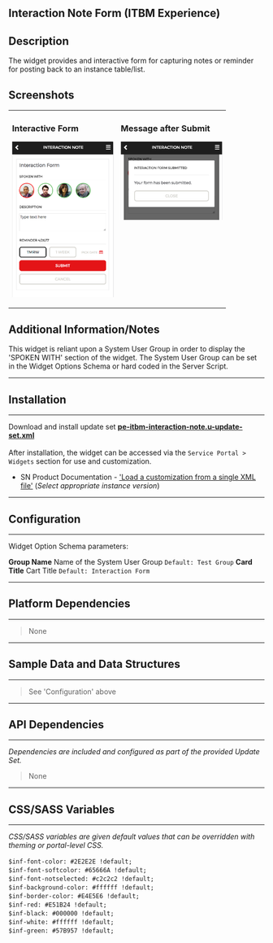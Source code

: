 ## Interaction Note Form (ITBM Experience)

## Description

The widget provides and interactive form for capturing notes or reminder for posting back to an instance table/list.

## Screenshots
<table><tr style='vertical-align:top'><td>

### Interactive Form
![](../images/pe-itbm-interaction-note.png)
</td><td>

### Message after Submit
![](../images/pe-itbm-interaction-note-confirm.png)
</td></tr></table>

## Additional Information/Notes 
This widget is reliant upon a System User Group in order to display the 'SPOKEN WITH' section of the widget.
The System User Group can be set in the Widget Options Schema or hard coded in the Server Script.


---
## Installation
---
Download and install update set **[pe-itbm-interaction-note.u-update-set.xml](pe-itbm-interaction-note.u-update-set.xml)** <br/><br/>
After installation, the widget can be accessed via the `Service Portal > Widgets` section for use and customization.<br/>
* SN Product Documentation - ['Load a customization from a single XML file'](https://docs.servicenow.com/search?q=Load+a+customization+from+a+single+XML+file)   (<i>Select appropriate instance version</i>)
---
## Configuration
---
Widget Option Schema parameters:

**Group Name** Name of the System User Group `Default: Test Group`
**Card Title** Cart Title `Default: Interaction Form`

---
## Platform Dependencies
---
> None
---
## Sample Data and Data Structures
---
> See 'Configuration' above
---
## API Dependencies
---
<i>Dependencies are included and configured as part of the provided Update Set.</i>
> None
---
## CSS/SASS Variables
---
_CSS/SASS variables are given default values that can be overridden with theming or portal-level CSS._

`$inf-font-color: #2E2E2E !default;`<br/>
`$inf-font-softcolor: #65666A !default;`<br/>
`$inf-font-notselected: #c2c2c2 !default;`<br/>
`$inf-background-color: #ffffff !default;`<br/>
`$inf-border-color: #E4E5E6 !default;`<br/>
`$inf-red: #E51B24 !default;`<br/>
`$inf-black: #000000 !default;`<br/>
`$inf-white: #ffffff !default;`<br/>
`$inf-green: #57B957 !default;`<br/>